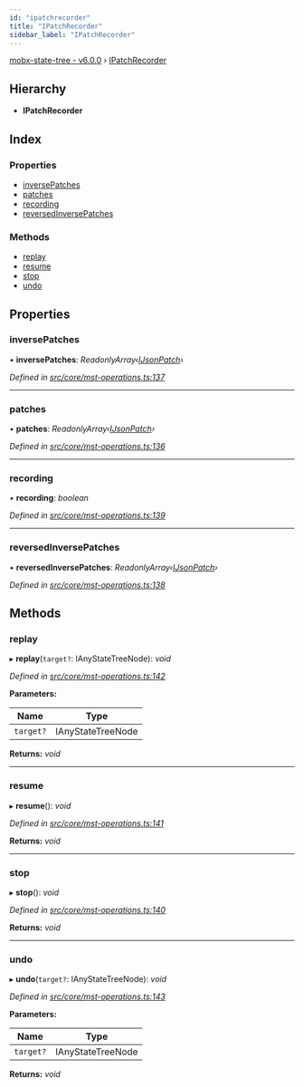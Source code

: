 ```yaml
---
id: "ipatchrecorder"
title: "IPatchRecorder"
sidebar_label: "IPatchRecorder"
---
```


[mobx-state-tree - v6.0.0](../index.md) › [IPatchRecorder](ipatchrecorder.md)

## Hierarchy

* **IPatchRecorder**

## Index

### Properties

* [inversePatches](ipatchrecorder.md#inversepatches)
* [patches](ipatchrecorder.md#patches)
* [recording](ipatchrecorder.md#recording)
* [reversedInversePatches](ipatchrecorder.md#reversedinversepatches)

### Methods

* [replay](ipatchrecorder.md#replay)
* [resume](ipatchrecorder.md#resume)
* [stop](ipatchrecorder.md#stop)
* [undo](ipatchrecorder.md#undo)

## Properties

###  inversePatches

• **inversePatches**: *ReadonlyArray‹[IJsonPatch](ijsonpatch.md)›*

*Defined in [src/core/mst-operations.ts:137](https://github.com/mobxjs/mobx-state-tree/blob/fbf21e55/src/core/mst-operations.ts#L137)*

___

###  patches

• **patches**: *ReadonlyArray‹[IJsonPatch](ijsonpatch.md)›*

*Defined in [src/core/mst-operations.ts:136](https://github.com/mobxjs/mobx-state-tree/blob/fbf21e55/src/core/mst-operations.ts#L136)*

___

###  recording

• **recording**: *boolean*

*Defined in [src/core/mst-operations.ts:139](https://github.com/mobxjs/mobx-state-tree/blob/fbf21e55/src/core/mst-operations.ts#L139)*

___

###  reversedInversePatches

• **reversedInversePatches**: *ReadonlyArray‹[IJsonPatch](ijsonpatch.md)›*

*Defined in [src/core/mst-operations.ts:138](https://github.com/mobxjs/mobx-state-tree/blob/fbf21e55/src/core/mst-operations.ts#L138)*

## Methods

###  replay

▸ **replay**(`target?`: IAnyStateTreeNode): *void*

*Defined in [src/core/mst-operations.ts:142](https://github.com/mobxjs/mobx-state-tree/blob/fbf21e55/src/core/mst-operations.ts#L142)*

**Parameters:**

Name | Type |
------ | ------ |
`target?` | IAnyStateTreeNode |

**Returns:** *void*

___

###  resume

▸ **resume**(): *void*

*Defined in [src/core/mst-operations.ts:141](https://github.com/mobxjs/mobx-state-tree/blob/fbf21e55/src/core/mst-operations.ts#L141)*

**Returns:** *void*

___

###  stop

▸ **stop**(): *void*

*Defined in [src/core/mst-operations.ts:140](https://github.com/mobxjs/mobx-state-tree/blob/fbf21e55/src/core/mst-operations.ts#L140)*

**Returns:** *void*

___

###  undo

▸ **undo**(`target?`: IAnyStateTreeNode): *void*

*Defined in [src/core/mst-operations.ts:143](https://github.com/mobxjs/mobx-state-tree/blob/fbf21e55/src/core/mst-operations.ts#L143)*

**Parameters:**

Name | Type |
------ | ------ |
`target?` | IAnyStateTreeNode |

**Returns:** *void*
